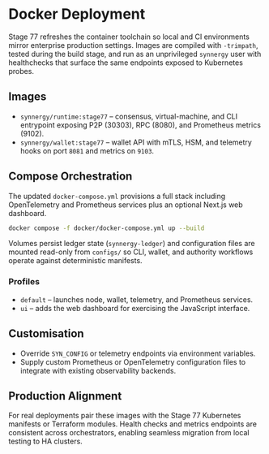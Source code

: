 # Docker Deployment

Stage 77 refreshes the container toolchain so local and CI environments mirror
enterprise production settings. Images are compiled with `-trimpath`, tested
during the build stage, and run as an unprivileged `synnergy` user with
healthchecks that surface the same endpoints exposed to Kubernetes probes.

## Images

- `synnergy/runtime:stage77` – consensus, virtual-machine, and CLI entrypoint
  exposing P2P (30303), RPC (8080), and Prometheus metrics (9102).
- `synnergy/wallet:stage77` – wallet API with mTLS, HSM, and telemetry hooks on
  port `8081` and metrics on `9103`.

## Compose Orchestration

The updated `docker-compose.yml` provisions a full stack including
OpenTelemetry and Prometheus services plus an optional Next.js web dashboard.

```bash
docker compose -f docker/docker-compose.yml up --build
```

Volumes persist ledger state (`synnergy-ledger`) and configuration files are
mounted read-only from `configs/` so CLI, wallet, and authority workflows
operate against deterministic manifests.

### Profiles

- `default` – launches node, wallet, telemetry, and Prometheus services.
- `ui` – adds the web dashboard for exercising the JavaScript interface.

## Customisation

- Override `SYN_CONFIG` or telemetry endpoints via environment variables.
- Supply custom Prometheus or OpenTelemetry configuration files to integrate
  with existing observability backends.

## Production Alignment

For real deployments pair these images with the Stage 77 Kubernetes manifests or
Terraform modules. Health checks and metrics endpoints are consistent across
orchestrators, enabling seamless migration from local testing to HA clusters.
